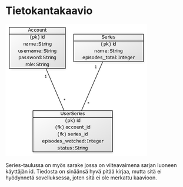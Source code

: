 # Tietokantakaavio

![Tietokantakaavio](databasediagram.png)

Series-taulussa on myös sarake jossa on viiteavaimena sarjan luoneen käyttäjän id. Tiedosta on sinäänsä hyvä pitää kirjaa, mutta sitä ei hyödynnetä sovelluksessa, joten sitä ei ole merkattu kaavioon.
